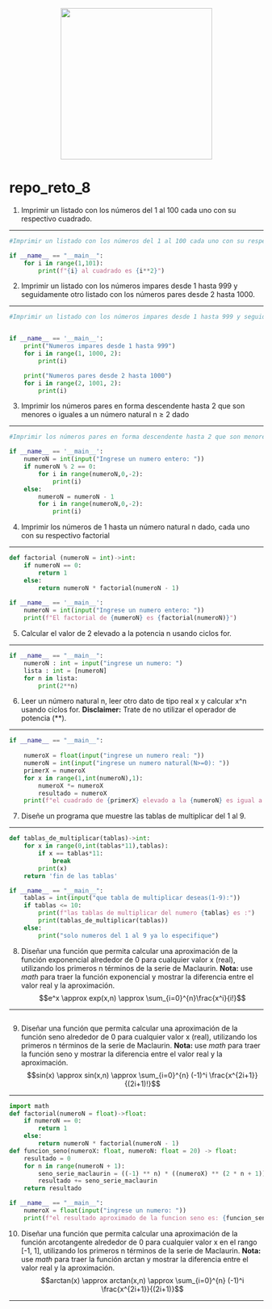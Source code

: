 <div align='center'>
<figure> <img src="https://i.postimg.cc/HkMddSNw/error-418.png" alt="" width="300" height="auto"/></br>
<figcaption><b></b></figcaption></figure>
</div>

# repo_reto_8

1. Imprimir un listado con los números del 1 al 100 cada uno con su respectivo cuadrado.
________________________________
```python
#Imprimir un listado con los números del 1 al 100 cada uno con su respectivo cuadrado.

if __name__ == "__main__":
    for i in range(1,101):
        print(f"{i} al cuadrado es {i**2}")
```

2.  Imprimir un listado con los números impares desde 1 hasta 999 y seguidamente otro listado con los números pares desde 2 hasta 1000.
_________________________________________
```python
#Imprimir un listado con los números impares desde 1 hasta 999 y seguidamente otro listado con los números pares desde 2 hasta 1000.


if __name__ == '__main__':
    print("Numeros impares desde 1 hasta 999")
    for i in range(1, 1000, 2):
        print(i)

    print("Numeros pares desde 2 hasta 1000")
    for i in range(2, 1001, 2):
        print(i)
```
3.  Imprimir los números pares en forma descendente hasta 2 que son menores o iguales a un número natural n ≥ 2 dado
_________________________________________
```python
#Imprimir los números pares en forma descendente hasta 2 que son menores o iguales a un número natural n ≥ 2 dado

if __name__ == '__main__':
    numeroN = int(input("Ingrese un numero entero: "))
    if numeroN % 2 == 0:
        for i in range(numeroN,0,-2):
            print(i)
    else:
        numeroN = numeroN - 1
        for i in range(numeroN,0,-2):
            print(i)
```
4. Imprimir los números de 1 hasta un número natural n dado, cada uno con su respectivo factorial
_________________________________________
```python
def factorial (numeroN = int)->int:
    if numeroN == 0:
        return 1
    else:
        return numeroN * factorial(numeroN - 1)
    
if __name__ == '__main__':
    numeroN = int(input("Ingrese un numero entero: "))
    print(f"El factorial de {numeroN} es {factorial(numeroN)}")
```
5. Calcular el valor de 2 elevado a la potencia n usando ciclos for.
_________________________________________
```python
if __name__ == "__main__":
    numeroN : int = input("ingrese un numero: ")
    lista : int = [numeroN]
    for n in lista:
        print(2**n)
```
6. Leer un número natural n, leer otro dato de tipo real x y calcular x^n usando ciclos for. **Disclaimer:** Trate de no utilizar el operador de potencia (**).
_________________________________________
```python
if __name__ == "__main__":
    
    numeroX = float(input("ingrese un numero real: "))
    numeroN = int(input("ingrese un numero natural(N>=0): "))
    primerX = numeroX
    for x in range(1,int(numeroN),1): 
        numeroX *= numeroX
        resultado = numeroX
    print(f"el cuadrado de {primerX} elevado a la {numeroN} es igual a {resultado}")
```
7. Diseñe un programa que muestre las tablas de multiplicar del 1 al 9.
_________________________________________
```python
def tablas_de_multiplicar(tablas)->int:
    for x in range(0,int(tablas*11),tablas):
        if x == tablas*11:
            break
        print(x)
    return 'fin de las tablas'

if __name__ == "__main__":
    tablas = int(input("que tabla de multiplicar deseas(1-9):"))
    if tablas <= 10:
        print(f"las tablas de multiplicar del numero {tablas} es :")
        print(tablas_de_multiplicar(tablas))
    else: 
        print("solo numeros del 1 al 9 ya lo especifique")
```
8. Diseñar una función que permita calcular una aproximación de la función exponencial alrededor de 0 para cualquier valor x (real), utilizando los primeros n términos de la serie de Maclaurin. **Nota:** use *math* para traer la función exponencial y mostrar la diferencia entre el valor real y la aproximación.
$$e^x \approx exp(x,n) \approx \sum_{i=0}^{n}\frac{x^i}{i!}$$
_________________________________________
```python

```
9. Diseñar una función que permita calcular una aproximación de la función seno alrededor de 0 para cualquier valor x (real), utilizando los primeros n términos de la serie de Maclaurin. **Nota:** use *math* para traer la función seno y mostrar la diferencia entre el valor real y la aproximación.
$$sin(x) \approx sin(x,n) \approx \sum_{i=0}^{n} (-1)^i \frac{x^{2i+1}}{(2i+1)!}$$
_________________________________________
```python
import math
def factorial(numeroN = float)->float:
    if numeroN == 0:
        return 1
    else:
        return numeroN * factorial(numeroN - 1)
def funcion_seno(numeroX: float, numeroN: float = 20) -> float:
    resultado = 0
    for n in range(numeroN + 1):
        seno_serie_maclaurin = ((-1) ** n) * ((numeroX) ** (2 * n + 1)) / factorial(2 * n + 1)
        resultado += seno_serie_maclaurin
    return resultado

if __name__ == "__main__":
    numeroX = float(input("ingrese un numero: "))
    print(f"el resultado aproximado de la funcion seno es: {funcion_seno(numeroX)}, el verdadero es: {math.sin(numeroX)}"))
```
10. Diseñar una función que permita calcular una aproximación de la función arcotangente alrededor de 0 para cualquier valor x en el rango [-1, 1], utilizando los primeros n términos de la serie de Maclaurin. **Nota:** use *math* para traer la función arctan y mostrar la diferencia entre el valor real y la aproximación.
$$arctan(x) \approx arctan(x,n) \approx \sum_{i=0}^{n} (-1)^i \frac{x^{2i+1}}{(2i+1)}$$
_________________________________________
```python

```
